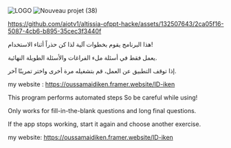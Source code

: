 ![LOGO](https://github.com/aiotv1/altissia-ofppt-hacke/assets/132507643/73370024-6b3a-4eec-badb-82e6221aff2b)
![Nouveau projet (38)](https://github.com/user-attachments/assets/f1a255a0-bd26-4898-8472-1461fbd8360b)




https://github.com/aiotv1/altissia-ofppt-hacke/assets/132507643/2ca05f16-5087-4cb6-b895-35cec3f3440f





هذا البرنامج يقوم بخطوات آلية
لذا كن حذراً أثناء الاستخدام!

يعمل فقط في أسئلة ملء الفراغات والأسئلة الطويلة النهائية.

إذا توقف التطبيق عن العمل، قم بتشغيله مرة أخرى واختر تمرينًا آخر.


my website : https://oussamaidiken.framer.website/ID-iken



This program performs automated steps
So be careful while using!

Only works for fill-in-the-blank questions and long final questions.

If the app stops working, start it again and choose another exercise.


my website: https://oussamaidiken.framer.website/ID-iken



